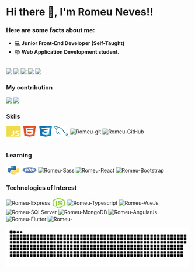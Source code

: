 # Hi there 👋, I'm Romeu Neves!! 

### Here are some facts about me:
- 💻 **Junior Front-End Developer (Self-Taught)**
- 📚 **Web Application Development student.**

<br>

<div>
  <a href="https://instagram.com/romeunevesr" target="_blank"><img src="https://img.shields.io/badge/-Instagram-%23E4405F?style=for-the-badge&logo=instagram&logoColor=white" target="_blank"></a>
  <a href = "mailto:nevesromeu21@gmail.com"><img src="https://img.shields.io/badge/Gmail-D14836?style=for-the-badge&logo=gmail&logoColor=white" target="_blank"></a> 
  <a href = "https://portfolio-romeu-neves.herokuapp.com/#home"><img src="https://img.shields.io/badge/MY WEB-a044ff?style=for-the-badge&logo=&logoColor=white" target="_blank"></a>
 <a href = "https://www.linkedin.com/in/romeu-neves-6b1340184/"><img src="https://img.shields.io/badge/Linkedin-0077b5?style=for-the-badge&logo=Linkedin&logoColor=white" target="_blank"></a>
  <a href = "https://medium.com/@rneves_91600"><img src="https://img.shields.io/badge/Medium-ff0000?style=for-the-badge&logo=Medium&logoColor=white" target="_blank"></a>
</div>
 
### My contribution 
  <div>
    <img height="180em" src="https://github-readme-stats.vercel.app/api?username=rnevesphp&show_icons=true&theme=dark&include_all_commits=true&count_private=true"/>
    <img height="180em" src="https://github-readme-stats.vercel.app/api/top-langs/?username=rnevesphp&layout=compact&langs_count=8&theme=dark"/>
  </div>

 ### Skils
  <div style="display: inline_block">
    <img align="center" alt="Romeu-Js" height="30" width="40" src="https://raw.githubusercontent.com/devicons/devicon/master/icons/javascript/javascript-plain.svg" />
    <img align="center" alt="Romeu-HTML" height="30" width="40" src="https://raw.githubusercontent.com/devicons/devicon/master/icons/html5/html5-original.svg" />
    <img align="center" alt="Romeu-CSS" height="30" width="40" src="https://raw.githubusercontent.com/devicons/devicon/master/icons/css3/css3-original.svg" />
    <img align="center" alt="Romeu-MySQL" height="30" width="40" src="https://raw.githubusercontent.com/devicons/devicon/master/icons/mysql/mysql-plain.svg" />
    <img align="center" alt="Romeu-git" height="30" width="40" src="https://cdn.jsdelivr.net/gh/devicons/devicon/icons/git/git-original.svg" />
    <img align="center" alt="Romeu-GitHub" height="30" width="40" src="https://cdn.jsdelivr.net/gh/devicons/devicon/icons/github/github-original.svg" />
  </div>
  <br>

### Learning 
  <div style="display: inline_block"> 
    <img align="center" alt="Romeu-Python" height="30" width="40" src="https://raw.githubusercontent.com/devicons/devicon/master/icons/python/python-original.svg" />
    <img align="center" alt="Romeu-php" height="30" width="40" src="https://raw.githubusercontent.com/devicons/devicon/master/icons/php/php-plain.svg" />   
    <img align="center" alt="Romeu-Sass" height="30" width="40" src="https://cdn.jsdelivr.net/gh/devicons/devicon/icons/sass/sass-original.svg" />
    <img align="center" alt="Romeu-React" height="30" width="40" src="https://cdn.jsdelivr.net/gh/devicons/devicon/icons/react/react-original.svg" />
    <img align="center" alt="Romeu-Bootstrap" height="30" width="40" src="https://cdn.jsdelivr.net/gh/devicons/devicon/icons/bootstrap/bootstrap-plain.svg" />
  </div>

### Technologies of Interest
 <div style="display: inline_block">
  <img align="center" alt="Romeu-Express" height="30" width="40" src="https://cdn.jsdelivr.net/gh/devicons/devicon/icons/express/express-original.svg" />
  <img align="center" alt="Romeu-Node" height="30" width="40" src="https://raw.githubusercontent.com/devicons/devicon/master/icons/nodejs/nodejs-plain.svg">
  <img align="center" alt="Romeu-Typescript" height="30" width="40" src="https://cdn.jsdelivr.net/gh/devicons/devicon/icons/typescript/typescript-original.svg" />
  <img align="center" alt="Romeu-VueJs" height="30" width="40" src="https://cdn.jsdelivr.net/gh/devicons/devicon/icons/vuejs/vuejs-original.svg" />
  <img align="center" alt="Romeu-SQLServer" height="30" width="40" src="https://cdn.jsdelivr.net/gh/devicons/devicon/icons/microsoftsqlserver/microsoftsqlserver-plain.svg" />
  <img align="center" alt="Romeu-MongoDB" height="30" width="40" src="https://cdn.jsdelivr.net/gh/devicons/devicon/icons/mongodb/mongodb-original.svg" />
  <img align="center" alt="Romeu-AngularJs" height="30" width="40" src="https://cdn.jsdelivr.net/gh/devicons/devicon/icons/angularjs/angularjs-original.svg" />
  <img align="center" alt="Romeu-Flutter" height="30" width="40" src="https://cdn.jsdelivr.net/gh/devicons/devicon/icons/flutter/flutter-original.svg" />
  <img align="center" alt="Romeu-" height="30" width="40" src="https://cdn.jsdelivr.net/gh/devicons/devicon/icons/dart/dart-original.svg" />
 </div>


![Snake animation](https://github.com/rnevesphp/rnevesphp/blob/output/github-contribution-grid-snake.svg)



